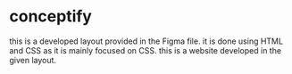 # conceptify
this is a developed layout provided in the Figma file. 
it is done using HTML and CSS as it is mainly focused on CSS. 
this is a website developed in the given layout.

